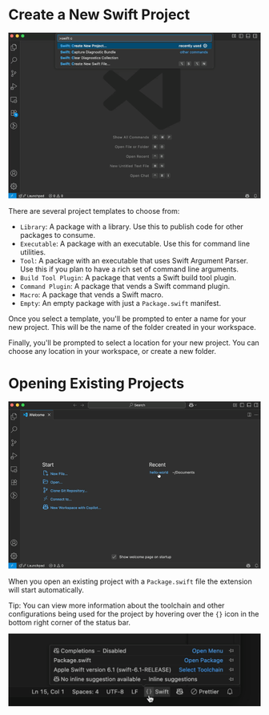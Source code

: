 # Create a New Swift Project
![Create new project](./images/createNewProject.gif)

There are several project templates to choose from:
- `Library`: A package with a library. Use this to publish code for other packages to consume.
- `Executable`: A package with an executable. Use this for command line utilities.
- `Tool`: A package with an executable that uses Swift Argument Parser. Use this if you plan to have a rich set of command line arguments.
- `Build Tool Plugin`: A package that vents a Swift build tool plugin.
- `Command Plugin`: A package that vends a Swift command plugin.
- `Macro`: A package that vends a Swift macro.
- `Empty`: An empty package with just a `Package.swift` manifest.

Once you select a template, you'll be prompted to enter a name for your new project. This will be the name of the folder created in your workspace.

Finally, you'll be prompted to select a location for your new project. You can choose any location in your workspace, or create a new folder.

# Opening Existing Projects

![Open existing project](./images/openProject.gif)

When you open an existing project with a ``Package.swift`` file the extension will start automatically.

Tip: You can view more information about the toolchain and other configurations being used for the project by hovering over the `{}` icon in the bottom right corner of the status bar.

![Hover over {} to see toolchain info](./images/toolchainInfo.png)
